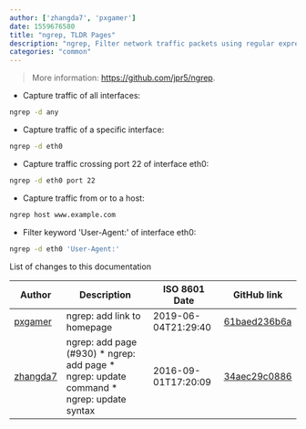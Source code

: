 ```yaml
---
author: ['zhangda7', 'pxgamer']
date: 1559676580
title: "ngrep, TLDR Pages"
description: "ngrep, Filter network traffic packets using regular expressions."
categories: "common"
---
```

> More information: <https://github.com/jpr5/ngrep>.

- Capture traffic of all interfaces:

```bash
ngrep -d any
```

- Capture traffic of a specific interface:

```bash
ngrep -d eth0
```

- Capture traffic crossing port 22 of interface eth0:

```bash
ngrep -d eth0 port 22
```

- Capture traffic from or to a host:

```bash
ngrep host www.example.com
```

- Filter keyword 'User-Agent:' of interface eth0:

```bash
ngrep -d eth0 'User-Agent:'
```
List of changes to this documentation


Author | Description | ISO 8601 Date | GitHub link
------|-----|-----|-----
[pxgamer](mailto:owzie123@gmail.com) | ngrep: add link to homepage | 2019-06-04T21:29:40 | [61baed236b6a](https://github.com/tldr-pages/tldr/commit/61baed236b6a1e72fef399bfa7ff49bdb1241c17)
[zhangda7](mailto:zhangda733@gmail.com) | ngrep: add page (#930) * ngrep: add page * ngrep: update command * ngrep: update syntax | 2016-09-01T17:20:09 | [34aec29c0886](https://github.com/tldr-pages/tldr/commit/34aec29c0886bf0257f7b090af8329c2c7f06dc7)


